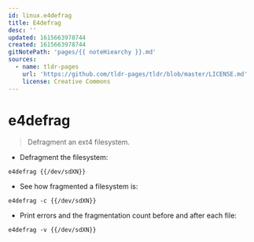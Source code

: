 ```yaml
---
id: linux.e4defrag
title: E4defrag
desc: ''
updated: 1615663978744
created: 1615663978744
gitNotePath: 'pages/{{ noteHiearchy }}.md'
sources:
  - name: tldr-pages
    url: 'https://github.com/tldr-pages/tldr/blob/master/LICENSE.md'
    license: Creative Commons
---
```

# e4defrag

> Defragment an ext4 filesystem.

- Defragment the filesystem:

`e4defrag {{/dev/sdXN}}`

- See how fragmented a filesystem is:

`e4defrag -c {{/dev/sdXN}}`

- Print errors and the fragmentation count before and after each file:

`e4defrag -v {{/dev/sdXN}}`

